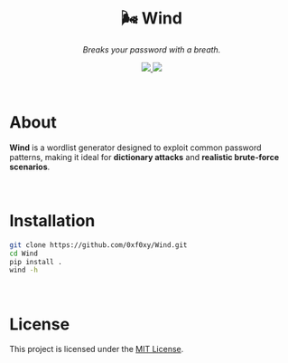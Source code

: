 <h1 align="center">🌬️ Wind</h1>
<p align="center"><em>Breaks your password with a breath.</em></p>

<p align="center">
  <a href="https://www.python.org/"> 
    <img src="https://img.shields.io/badge/Python-3.10+-3776AB?style=flat&logo=python&logoColor=white" />
  </a>
  <a href="https://opensource.org/licenses/MIT">
    <img src="https://img.shields.io/badge/license-MIT-3DA639?style=flat&logo=OpenSourceInitiative&logoColor=white" />
  </a>
</p>

<br>

# About

**Wind** is a wordlist generator designed to exploit common password patterns, making it ideal for **dictionary attacks** and **realistic brute-force scenarios**.

<br>

# Installation

```bash
git clone https://github.com/0xf0xy/Wind.git
cd Wind
pip install .
wind -h
```

<br>

# License

This project is licensed under the [MIT License](./LICENSE).